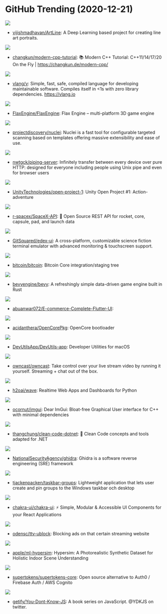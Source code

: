 # GitHub Trending (2020-12-21)

![](https://img.shields.io/badge/Jupyter%20Notebook-New%20420-green?style=flat-square&logo=appveyor)
- [vijishmadhavan/ArtLine](https://github.com/vijishmadhavan/ArtLine): A Deep Learning based project for creating line art portraits.

![](https://img.shields.io/badge/C%2B%2B-New%20126-green?style=flat-square&logo=appveyor)
- [changkun/modern-cpp-tutorial](https://github.com/changkun/modern-cpp-tutorial): 📚 Modern C++ Tutorial: C++11/14/17/20 On the Fly | https://changkun.de/modern-cpp/

![](https://img.shields.io/badge/V-New%2051-green?style=flat-square&logo=appveyor)
- [vlang/v](https://github.com/vlang/v): Simple, fast, safe, compiled language for developing maintainable software. Compiles itself in <1s with zero library dependencies. https://vlang.io

![](https://img.shields.io/badge/C%2B%2B-New%20280-green?style=flat-square&logo=appveyor)
- [FlaxEngine/FlaxEngine](https://github.com/FlaxEngine/FlaxEngine): Flax Engine – multi-platform 3D game engine

![](https://img.shields.io/badge/Go-New%2068-green?style=flat-square&logo=appveyor)
- [projectdiscovery/nuclei](https://github.com/projectdiscovery/nuclei): Nuclei is a fast tool for configurable targeted scanning based on templates offering massive extensibility and ease of use.

![](https://img.shields.io/badge/TypeScript-New%20213-green?style=flat-square&logo=appveyor)
- [nwtgck/piping-server](https://github.com/nwtgck/piping-server): Infinitely transfer between every device over pure HTTP: designed for everyone including people using Unix pipe and even for browser users

![](https://img.shields.io/badge/C%23-New%2040-green?style=flat-square&logo=appveyor)
- [UnityTechnologies/open-project-1](https://github.com/UnityTechnologies/open-project-1): Unity Open Project #1: Action-adventure

![](https://img.shields.io/badge/JavaScript-New%2032-green?style=flat-square&logo=appveyor)
- [r-spacex/SpaceX-API](https://github.com/r-spacex/SpaceX-API): 🚀 Open Source REST API for rocket, core, capsule, pad, and launch data

![](https://img.shields.io/badge/JavaScript-New%20138-green?style=flat-square&logo=appveyor)
- [GitSquared/edex-ui](https://github.com/GitSquared/edex-ui): A cross-platform, customizable science fiction terminal emulator with advanced monitoring & touchscreen support.

![](https://img.shields.io/badge/C%2B%2B-New%20175-green?style=flat-square&logo=appveyor)
- [bitcoin/bitcoin](https://github.com/bitcoin/bitcoin): Bitcoin Core integration/staging tree

![](https://img.shields.io/badge/Rust-New%2077-green?style=flat-square&logo=appveyor)
- [bevyengine/bevy](https://github.com/bevyengine/bevy): A refreshingly simple data-driven game engine built in Rust

![](https://img.shields.io/badge/Dart-New%2045-green?style=flat-square&logo=appveyor)
- [abuanwar072/E-commerce-Complete-Flutter-UI](https://github.com/abuanwar072/E-commerce-Complete-Flutter-UI): 

![](https://img.shields.io/badge/C-New%2014-green?style=flat-square&logo=appveyor)
- [acidanthera/OpenCorePkg](https://github.com/acidanthera/OpenCorePkg): OpenCore bootloader

![](https://img.shields.io/badge/Objective-C-New%2081-green?style=flat-square&logo=appveyor)
- [DevUtilsApp/DevUtils-app](https://github.com/DevUtilsApp/DevUtils-app): Developer Utilities for macOS

![](https://img.shields.io/badge/Go-New%20795-green?style=flat-square&logo=appveyor)
- [owncast/owncast](https://github.com/owncast/owncast): Take control over your live stream video by running it yourself. Streaming + chat out of the box.

![](https://img.shields.io/badge/Python-New%20589-green?style=flat-square&logo=appveyor)
- [h2oai/wave](https://github.com/h2oai/wave): Realtime Web Apps and Dashboards for Python

![](https://img.shields.io/badge/C%2B%2B-New%20144-green?style=flat-square&logo=appveyor)
- [ocornut/imgui](https://github.com/ocornut/imgui): Dear ImGui: Bloat-free Graphical User interface for C++ with minimal dependencies

![](https://img.shields.io/badge/C%23-New%2076-green?style=flat-square&logo=appveyor)
- [thangchung/clean-code-dotnet](https://github.com/thangchung/clean-code-dotnet): 🛁 Clean Code concepts and tools adapted for .NET

![](https://img.shields.io/badge/Java-New%20361-green?style=flat-square&logo=appveyor)
- [NationalSecurityAgency/ghidra](https://github.com/NationalSecurityAgency/ghidra): Ghidra is a software reverse engineering (SRE) framework

![](https://img.shields.io/badge/C%23-New%2078-green?style=flat-square&logo=appveyor)
- [tjackenpacken/taskbar-groups](https://github.com/tjackenpacken/taskbar-groups): Lightweight application that lets user create and pin groups to the Windows taskbar och desktop

![](https://img.shields.io/badge/TypeScript-New%20237-green?style=flat-square&logo=appveyor)
- [chakra-ui/chakra-ui](https://github.com/chakra-ui/chakra-ui): ⚡️ Simple, Modular & Accessible UI Components for your React Applications

![](https://img.shields.io/badge/JavaScript-New%2031-green?style=flat-square&logo=appveyor)
- [odensc/ttv-ublock](https://github.com/odensc/ttv-ublock): Blocking ads on that certain streaming website

![](https://img.shields.io/badge/Python-New%2088-green?style=flat-square&logo=appveyor)
- [apple/ml-hypersim](https://github.com/apple/ml-hypersim): Hypersim: A Photorealistic Synthetic Dataset for Holistic Indoor Scene Understanding

![](https://img.shields.io/badge/Java-New%20459-green?style=flat-square&logo=appveyor)
- [supertokens/supertokens-core](https://github.com/supertokens/supertokens-core): Open source alternative to Auth0 / Firebase Auth / AWS Cognito

![](https://img.shields.io/badge/none-New%2070-green?style=flat-square&logo=appveyor)
- [getify/You-Dont-Know-JS](https://github.com/getify/You-Dont-Know-JS): A book series on JavaScript. @YDKJS on twitter.


